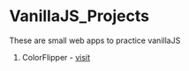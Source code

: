 # VanillaJS_Projects
These are small web apps to practice vanillaJS

1. ColorFlipper - [visit](https://pavandeveloperr.github.io/VanillaJS_Projects/ColorFlipper/)
